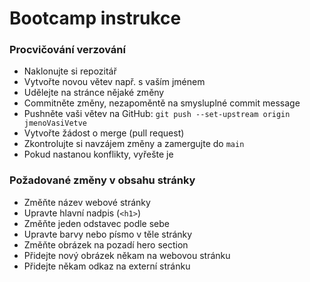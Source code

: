 # Bootcamp instrukce

### Procvičování verzování
- Naklonujte si repozitář
- Vytvořte novou větev např. s vaším jménem
- Udělejte na stránce nějaké změny
- Commitněte změny, nezapoměntě na smysluplné commit message
- Pushněte vaši větev na GitHub: `git push --set-upstream origin jmenoVasiVetve`
- Vytvořte žádost o merge (pull request)
- Zkontrolujte si navzájem změny a zamergujte do `main`
- Pokud nastanou konflikty, vyřešte je

### Požadované změny v obsahu stránky 
- Změňte název webové stránky
- Upravte hlavní nadpis (`<h1>`)
- Změňte jeden odstavec podle sebe
- Upravte barvy nebo písmo v těle stránky
- Změňte obrázek na pozadí hero section
- Přidejte nový obrázek někam na webovou stránku
- Přidejte někam odkaz na externí stránku


